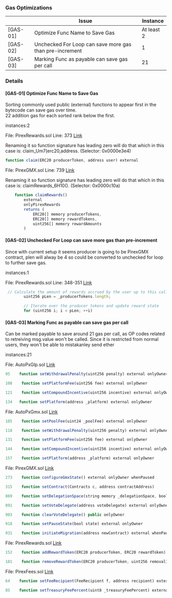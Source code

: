 ### Gas Optimizations

||Issue|Instance|
|---|---|---|
|[GAS-01]|Optimize Func Name to Save Gas| At least 2|
|[GAS-02]|Unchecked For Loop can save more gas than pre-increment|1|
|[GAS-03]|Marking Func as payable can save gas per call|21|

### Details   
#### [GAS-01] Optimize Func Name to Save Gas

Sorting commonly used public (external) functions to appear first in the bytecode can save gas over time.   
22 addition gas for each sorted rank below the first. 

instances:2

File: PirexRewards.sol
Line: 373
[Link](https://github.com/code-423n4/2022-11-redactedcartel/blob/main/src/PirexRewards.sol)

Renaming it so function signature has leading zero will do that which in this case is: claim_Um7(erc20,address. (Selector: 0x0000e3e4)

```javascript
function claim(ERC20 producerToken, address user) external
```

File: PirexGMX.sol
Line: 739
[Link](https://github.com/code-423n4/2022-11-redactedcartel/blob/main/src/PirexGmx.sol)

Renaming it so function signature has leading zero will do that which in this case is: claimRewards_6H10(). (Selector: 0x0000c10a)

```javascript
    function claimRewards()
        external
        onlyPirexRewards
        returns (
            ERC20[] memory producerTokens,
            ERC20[] memory rewardTokens,
            uint256[] memory rewardAmounts
        )
```

#### [GAS-02] Unchecked For Loop can save more gas than pre-increment

Since with current setup it seems producer is going to be PirexGMX contract, plen will alway be 4 so could be converted to unchecked for loop to further save gas.

instances:1

File: PirexRewards.sol
Line: 348-351
 [Link](https://github.com/code-423n4/2022-11-redactedcartel/blob/main/src/PirexRewards.sol)

```javascript
 // Calculate the amount of rewards accrued by the user up to this call
        uint256 pLen = _producerTokens.length;

        // Iterate over the producer tokens and update reward state
        for (uint256 i; i < pLen; ++i) 
```

#### [GAS-03] Marking Func as payable can save gas per call

Can be marked payable to save around 21 gas per call, as OP codes related to retreiving msg.value won't be called. Since it is restricted from normal users, they won't be able to mistakanley send ether

instances:21

File: AutoPxGlp.sol
 [Link](https://github.com/code-423n4/2022-11-redactedcartel/blob/main/src/vaults/AutoPxGlp.sol)

```javascript
95    function setWithdrawalPenalty(uint256 penalty) external onlyOwner

108    function setPlatformFee(uint256 fee) external onlyOwner

121    function setCompoundIncentive(uint256 incentive) external onlyOwner

134   function setPlatform(address _platform) external onlyOwner
```

File: AutoPxGmx.sol
 [Link](https://github.com/code-423n4/2022-11-redactedcartel/blob/main/src/vaults/AutoPxGmx.sol)

```javascript
105    function setPoolFee(uint24 _poolFee) external onlyOwner

118    function setWithdrawalPenalty(uint256 penalty) external onlyOwner

131    function setPlatformFee(uint256 fee) external onlyOwner

144    function setCompoundIncentive(uint256 incentive) external onlyOwner

157    function setPlatform(address _platform) external onlyOwner
```

File: PirexGMX.sol
[Link](https://github.com/code-423n4/2022-11-redactedcartel/blob/main/src/PirexGmx.sol)

```javascript
273    function configureGmxState() external onlyOwner whenPaused

315    function setContract(Contracts c, address contractAddress)

869    function setDelegationSpace(string memory _delegationSpace, bool shouldClear) external onlyOwner 

891    function setVoteDelegate(address voteDelegate) external onlyOwner

903    function clearVoteDelegate() public onlyOwner

918    function setPauseState(bool state) external onlyOwner

931    function initiateMigration(address newContract) external whenPaused onlyOwner
```

File: PirexRewards.sol
[Link](https://github.com/code-423n4/2022-11-redactedcartel/blob/main/src/PirexRewards.sol)

```javascript
152    function addRewardToken(ERC20 producerToken, ERC20 rewardToken) external onlyOwner

181    function removeRewardToken(ERC20 producerToken, uint256 removalIndex) external onlyOwner
```

File: PirexFees.sol
[Link](https://github.com/code-423n4/2022-11-redactedcartel/blob/main/src/PirexFees.sol)

```javascript
64    function setFeeRecipient(FeeRecipient f, address recipient) external onlyOwner

85    function setTreasuryFeePercent(uint8 _treasuryFeePercent) external onlyOwner        
```